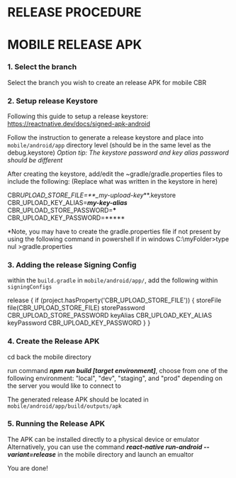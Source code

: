 # RELEASE PROCEDURE

# MOBILE RELEASE APK

### 1. Select the branch

Select the branch you wish to create an release APK for mobile CBR

### 2. Setup release Keystore

Following this guide to setup a release keystore: https://reactnative.dev/docs/signed-apk-android

Follow the instruction to generate a release keystore and place into `mobile/android/app` directory level (should be in the same level as the debug.keystore)
_Option tip: The keystore password and key alias password should be different_

After creating the keystore, add/edit the ~gradle/gradle.properties files to include the following: (Replace what was written in the keystore in here)

CBR*UPLOAD_STORE_FILE=\*\*\_my-upload-key***.keystore
CBR_UPLOAD_KEY_ALIAS=**_my-key-alias_**
CBR_UPLOAD_STORE_PASSWORD=**\***
CBR_UPLOAD_KEY_PASSWORD=**\*\*\*

\*Note, you may have to create the gradle.properties file if not present by using the following command in powershell if in windows C:\myFolder>type nul >gradle.properties

### 3. Adding the release Signing Config

within the `build.gradle` in `mobile/android/app/`, add the following within `signingConfigs`

release {
if (project.hasProperty('CBR_UPLOAD_STORE_FILE')) {
storeFile file(CBR_UPLOAD_STORE_FILE)
storePassword CBR_UPLOAD_STORE_PASSWORD
keyAlias CBR_UPLOAD_KEY_ALIAS
keyPassword CBR_UPLOAD_KEY_PASSWORD
}
}

### 4. Create the Release APK

cd back the mobile directory

run command **_npm run build [target environment]_**, choose from one of the following environment: "local", "dev", "staging", and "prod" depending on the server you would like to connect to

The generated release APK should be located in `mobile/android/app/build/outputs/apk`

### 5. Running the Release APK

The APK can be installed directly to a physical device or emulator
Alternatively, you can use the command **_react-native run-android --variant=release_** in the mobile directory and launch an emualtor

You are done!
